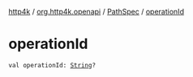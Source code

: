 [http4k](../../index.md) / [org.http4k.openapi](../index.md) / [PathSpec](index.md) / [operationId](./operation-id.md)

# operationId

`val operationId: `[`String`](https://kotlinlang.org/api/latest/jvm/stdlib/kotlin/-string/index.html)`?`